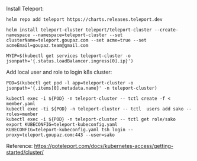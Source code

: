Install Teleport:
```
helm repo add teleport https://charts.releases.teleport.dev

helm install teleport-cluster teleport/teleport-cluster --create-namespace --namespace=teleport-cluster --set clusterName=teleport.goupaz.com --set acme=true --set acmeEmail=goupaz.team@gmail.com

MYIP=$(kubectl get services teleport-cluster -o jsonpath='{.status.loadBalancer.ingress[0].ip}')
```

Add local user and role to login k8s cluster:
```
POD=$(kubectl get pod -l app=teleport-cluster -o jsonpath='{.items[0].metadata.name}' -n teleport-cluster)

kubectl exec -i ${POD} -n teleport-cluster -- tctl create -f < member.yaml 
kubectl exec -ti ${POD} -n teleport-cluster -- tctl  users add sako --roles=member
kubectl exec -i ${POD} -n teleport-cluster -- tctl get role/sako
export KUBECONFIG=teleport-kubeconfig.yaml
KUBECONFIG=teleport-kubeconfig.yaml tsh login --proxy=teleport.goupaz.com:443 --user=sako

```

Reference: https://goteleport.com/docs/kubernetes-access/getting-started/cluster/